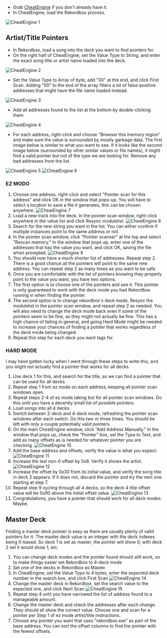 * Grab [CheatEngine](https://www.cheatengine.org/downloads.php) if you don't already have it.
* In CheatEngine, load the Rekordbox process.

![CheatEngine 1](img/ce-1.png)

## Artist/Title Pointers
* In Rekordbox, load a song into the deck you want to find pointers for.
* On the right half of CheatEngine, set the Value Type to String, and enter the exact song title or artist name loaded into the deck.

![CheatEngine 2](img/ce-2.png)

* Set the Value Type to Array of byte, add "00" at the end, and click First Scan. Adding "00" to the end of the array filters a lot of false-positive addresses that might have the file name loaded instead.

![CheatEngine 3](img/ce-3.png)

* Add all addresses found to the list at the bottom by double-clicking them.

![CheatEngine 4](img/ce-4.png)

* For each address, right-click and choose "Browser this memory region" and make sure the value is surrounded by mostly garbage data. The first image below is similar to what you want to see. If it looks like the second image below (surrounded by other similar values or file names), it might find a valid pointer but not of the type we are looking for. Remove any bad addresses from the list.

![CheatEngine 5](img/ce-5.png)
![CheatEngine 6](img/ce-6.png)

### EZ MODO
1. Choose one address, right-click and select "Pointer scan for this address" and click OK in the window that pops-up. You will have to select a location to save a file it generates, this can be chosen anywhere. ![CheatEngine 7](img/ce-7.png)
2. Load a new track into the deck. In the pointer scan window, right-click anywhere in the value list and click Resync modulelist. ![CheatEngine 8](img/ce-8.png)
3. Search for the new string you want in the list. You can either confirm if multiple instances point to the same address or not.
4. In the pointer scan window, click "Pointer scanner" at the top and select "Rescan memory." In the window that pops up, enter one of the addresses that has the value you want, and click OK, saving the file when prompted. ![CheatEngine 9](img/ce-9.png)
5. You should now have a much shorter list of addresses. Repeat step 2. There is a good chance all the pointers will point to the same new address. You can repeat step 2 as many times as you want to be safe.
6. Once you are comfortable with the list of pointers knowing they properly point to the value you want, you have two options.
  1. The first option is to choose one of the pointers and use it. This pointer is only guaranteed to work with the deck mode you had Rekordbox running in when finding the pointer.
  2. The second option is to change rekordbox's deck mode, Resync the modulelist in the pointer scan window, and repeat step 2 as needed. You will also need to change the deck mode back even if some of the pointers seem to be fine, as they might not actually be fine. This has a high chance of failing in general, and going Hard Mode might be needed to increase your chances of finding a pointer that works regardless of the deck mode being changed.
7. Repeat this step for each deck you want tags for.

### HARD MODE
I may have gotten lucky when I went through these steps to write this, and you might not actually find a pointer that works for all decks.

1. Use deck 1 for this, and search for the title, as we can find a pointer that can be used for all decks.
2. Repeat step 1 from ez mode on each address, keeping all pointer scan windows open.
3. Repeat steps 2-4 of ez mode taking but for all pointer scan windows. Do this until you have a decently small list of possible pointers.
4. Load songs into all 4 decks.
5. Switch between 2-deck and 4-deck mode, refreshing the pointer scan windows after each switch. Do this two or three times. You should be left with only a couple potentially valid pointers.
6. On the main CheatEngine window, click "Add Address Manually." In the window that pops up, check the "Pointer" box, set the Type to Text, and add as many offsets as is needed for whatever pointer you are checking. ![CheatEngine 10](img/ce-10.png)
7. Add the base address and offsets, verify the value is what you expect. ![CheatEngine 11](img/ce-11.png)
8. Increase the last non-0 offset by 0x8. Verify it shows the artist.             ![CheatEngine 12](img/ce-12.png)
9. Increase the offset by 0x30 from its initial value, and verify the song title in deck 2 appears. If it does not, discard the pointer and try the next one starting at step 7. 
10. Repeat step 9 cycling through all 4 decks, so the deck 4 title offset value will be 0x90 above the initial offset value. ![CheatEngine 13](img/ce-13.png)
11. Congratulations, you have a pointer that should work for all deck modes. Maybe.

## Master Deck
Finding a master deck pointer is easy as there are usually plenty of valid pointers for it. The master deck value is an integer with the deck indexes being 0-based. So deck 1 is set as master, the pointer will show 0, with deck 2 set it would show 1, etc.

1. You can change deck modes and the pointer found should still work, so to make things easier set Rekordbox to 4-deck mode
2. Set one of the decks in Rekordbox as Master.
3. In CheatEngine, set the Value Type to 4 bytes, enter the expected deck number in the search box, and click First Scan ![CheatEngine 14](img/ce-14.png)
4. Change the master deck in Rekordbox, set the search value to the expected one, and click Next Scan ![CheatEngine 15](img/ce-15.png)
5. Repeat step 4 until you have narrowed the list of address found to a manageable amount.
6. Change the master deck and check the addresses after each change. They should all show  the correct value. Choose one and scan for a pointer per Step 1 of ez mode artist/title instructions.
7. Choose any pointer you want that uses "rekordbox.exe" as part of the base address. You can sort the offset columns to find the pointer with the fewest offsets.